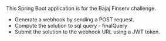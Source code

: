 This Spring Boot application is for the Bajaj Finserv challenge. 

- Generate a webhook by sending a POST request.
- Compute the solution to sql query - finalQuery
- Submit the solution to the webhook URL using a JWT token.
